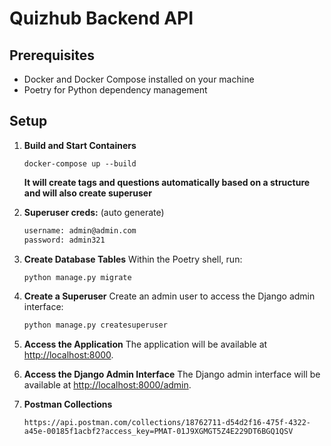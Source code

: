 
# Quizhub Backend API

## Prerequisites
- Docker and Docker Compose installed on your machine
- Poetry for Python dependency management

## Setup
 
1. **Build and Start Containers**
   ```bashs
   docker-compose up --build
   ```
   **It will create tags and questions automatically based on a structure and will also create superuser**

2. **Superuser creds:** (auto generate)
   ```bash
   username: admin@admin.com
   password: admin321
   ```

3. **Create Database Tables**
   Within the Poetry shell, run:
   ```bash
   python manage.py migrate
   ```

4. **Create a Superuser**
   Create an admin user to access the Django admin interface:
   ```bash
   python manage.py createsuperuser
   ```

5. **Access the Application**
   The application will be available at [http://localhost:8000](http://localhost:8000).

6. **Access the Django Admin Interface**
   The Django admin interface will be available at [http://localhost:8000/admin](http://localhost:8000/admin).

7. **Postman Collections**
   ```
   https://api.postman.com/collections/18762711-d54d2f16-475f-4322-a45e-00185f1acbf2?access_key=PMAT-01J9XGMGT5Z4E229DT6BGQ1QSV
   ```

